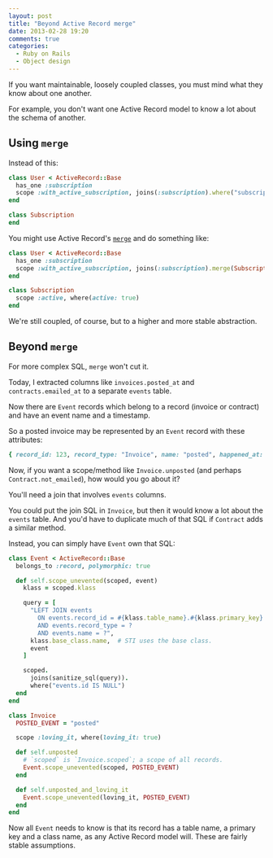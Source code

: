 ```yaml
---
layout: post
title: "Beyond Active Record merge"
date: 2013-02-28 19:20
comments: true
categories:
  - Ruby on Rails
  - Object design
---
```


If you want maintainable, loosely coupled classes, you must mind what they know about one another.

For example, you don't want one Active Record model to know a lot about the schema of another.

## Using `merge`

Instead of this:

``` ruby app/models/user.rb
class User < ActiveRecord::Base
  has_one :subscription
  scope :with_active_subscription, joins(:subscription).where("subscriptions.active" => true)
end
```

``` ruby app/models/subscription.rb
class Subscription
end
```

You might use Active Record's [`merge`](http://apidock.com/rails/ActiveRecord/SpawnMethods/merge) and do something like:

``` ruby app/models/user.rb
class User < ActiveRecord::Base
  has_one :subscription
  scope :with_active_subscription, joins(:subscription).merge(Subscription.active)
end
```

``` ruby app/models/subscription.rb
class Subscription
  scope :active, where(active: true)
end
```

We're still coupled, of course, but to a higher and more stable abstraction.


## Beyond `merge`

For more complex SQL, `merge` won't cut it.

Today, I extracted columns like `invoices.posted_at` and `contracts.emailed_at` to a separate `events` table.

Now there are `Event` records which belong to a record (invoice or contract) and have an event name and a timestamp.

So a posted invoice may be represented by an `Event` record with these attributes:

``` ruby
{ record_id: 123, record_type: "Invoice", name: "posted", happened_at: "2013-02-28 16:00" }
```

Now, if you want a scope/method like `Invoice.unposted` (and perhaps `Contract.not_emailed`), how would you go about it?

You'll need a join that involves `events` columns.

You could put the join SQL in `Invoice`, but then it would know a lot about the `events` table. And you'd have to duplicate much of that SQL if `Contract` adds a similar method.

Instead, you can simply have `Event` own that SQL:

``` ruby app/models/event.rb
class Event < ActiveRecord::Base
  belongs_to :record, polymorphic: true

  def self.scope_unevented(scoped, event)
    klass = scoped.klass

    query = [
      "LEFT JOIN events
        ON events.record_id = #{klass.table_name}.#{klass.primary_key}
        AND events.record_type = ?
        AND events.name = ?",
      klass.base_class.name,  # STI uses the base class.
      event
    ]

    scoped.
      joins(sanitize_sql(query)).
      where("events.id IS NULL")
  end
end
```

``` ruby app/models/invoice.rb
class Invoice
  POSTED_EVENT = "posted"

  scope :loving_it, where(loving_it: true)

  def self.unposted
    # `scoped` is `Invoice.scoped`; a scope of all records.
    Event.scope_unevented(scoped, POSTED_EVENT)
  end

  def self.unposted_and_loving_it
    Event.scope_unevented(loving_it, POSTED_EVENT)
  end
end
```

Now all `Event` needs to know is that its record has a table name, a primary key and a class name, as any Active Record model will. These are fairly stable assumptions.
